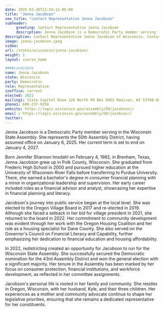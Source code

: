 ```yaml
---
date: 2025-03-26T11:54:12-05:00
title: "Jenna Jacobson"
seo_title: "contact Representative Jenna Jacobson"
subheader:
     greeting: Contact Representative Jenna Jacobson
     description: Jenna Jacobson is a Democratic Party member serving in the Wisconsin State Assembly. She represents the 50th Assembly District, having assumed office on January 6, 2025. Her current term is set to end on January 4, 2027.
description: Contact Representative Jenna Jacobson of Wisconsin. Contact information for Jenna Jacobson includes email address, phone number, and mailing address.
image: jenna-jacobson.jpeg
video:
url: /states/wisconsin/jenna-jacobson/
weight: 1
layout: course_home

####candidate
name: Jenna Jacobson
state: Wisconsin
party: Democratic
role: Representative
inoffice: current
elected: 2023
mailing1: State Capitol Room 128 North PO Box 8952 Madison, WI 53708-8952
phone1: 608-237-9150
website: https://legis.wisconsin.gov/assembly/50/jacobson//
email : https://legis.wisconsin.gov/assembly/50/jacobson//
twitter: 
---
```

Jenna Jacobson is a Democratic Party member serving in the Wisconsin State Assembly. She represents the 50th Assembly District, having assumed office on January 6, 2025. Her current term is set to end on January 4, 2027.

Born Jennifer Shannon Imsdahl on February 4, 1982, in Brenham, Texas, Jenna Jacobson grew up in Polk County, Wisconsin. She graduated from Frederic High School in 2000 and pursued higher education at the University of Wisconsin–River Falls before transferring to Purdue University. There, she earned a bachelor's degree in consumer financial planning with a minor in organizational leadership and supervision. Her early career included roles as a financial advisor and analyst, showcasing her expertise in financial planning and literacy.

Jacobson's journey into public service began at the local level. She was elected to the Oregon Village Board in 2017 and re-elected in 2019. Although she faced a setback in her bid for village president in 2021, she returned to the board in 2022. Her commitment to community development was evident through her work with the Oregon Housing Coalition and her role as a housing specialist for Dane County. She also served on the Governor's Council on Financial Literacy and Capability, further emphasizing her dedication to financial education and housing affordability.

In 2022, redistricting created an opportunity for Jacobson to run for the Wisconsin State Assembly. She successfully secured the Democratic nomination for the 43rd Assembly District and won the general election with a significant majority. Her tenure in the Assembly has been marked by her focus on consumer protection, financial institutions, and workforce development, as reflected in her committee assignments.

Jacobson's personal life is rooted in her family and community. She resides in Oregon, Wisconsin, with her husband, Kyle, and their three children. Her experiences as a mother and community advocate continue to shape her legislative priorities, ensuring that she remains a dedicated representative for her constituents.
